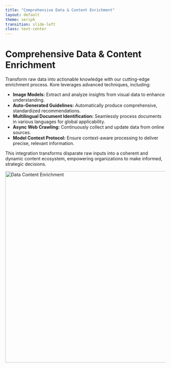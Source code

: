 ```yaml
---
title: "Comprehensive Data & Content Enrichment"
layout: default
theme: seriph
transition: slide-left
class: text-center
---
```


# Comprehensive Data & Content Enrichment

Transform raw data into actionable knowledge with our cutting-edge enrichment process. Kore leverages advanced techniques, including:

- **Image Models:** Extract and analyze insights from visual data to enhance understanding.
- **Auto-Generated Guidelines:** Automatically produce comprehensive, standardized recommendations.
- **Multilingual Document Identification:** Seamlessly process documents in various languages for global applicability.
- **Async Web Crawling:** Continuously collect and update data from online sources.
- **Model Context Protocol:** Ensure context-aware processing to deliver precise, relevant information.

This integration transforms disparate raw inputs into a coherent and dynamic content ecosystem, empowering organizations to make informed, strategic decisions.

<div v-click>
  <img src="/static/images/data-content-enrichment.png" alt="Data Content Enrichment" width="600" />
</div>

<!-- 
Speaker Notes:
This slide highlights how Kore converts raw data into actionable intelligence. The image models extract detailed insights from visual data, paving the way for auto-generated guidelines that standardize our recommendations. By incorporating multilingual document identification, the system efficiently processes international content.

Our asynchronous web crawling mechanism ensures data remains current by continuously gathering online information. The model context protocol further refines this process, delivering precise and contextually relevant outputs. Together, these capabilities build a robust framework for data enrichment, driving improved decision-making and operational excellence.
-->